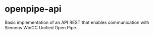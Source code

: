 # openpipe-api
Basic implementation of an API REST that enables communication with Siemens WinCC Unified Open Pipe.
